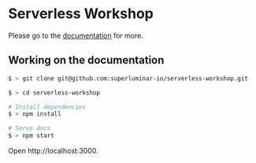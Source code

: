 # Serverless Workshop

Please go to the [documentation](https://workshop.superluminar.io/) for more.

## Working on the documentation

```sh
$ > git clone git@github.com:superluminar-io/serverless-workshop.git

$ > cd serverless-workshop

# Install dependencies
$ > npm install

# Serve docs
$ > npm start
```

Open http://localhost:3000.
